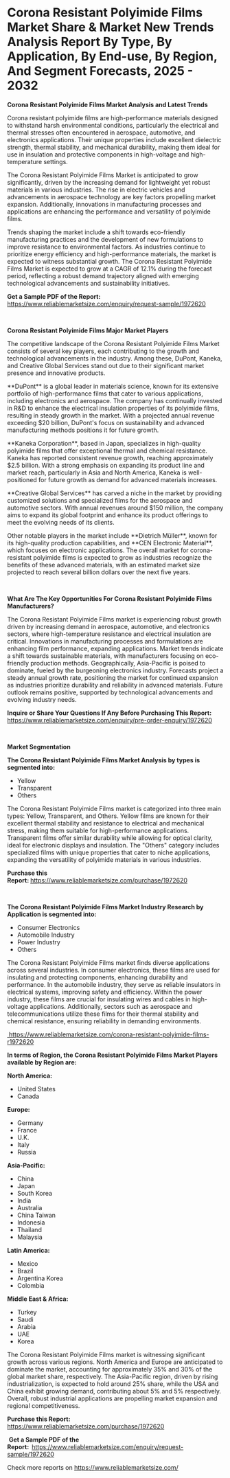 <p><h1>Corona Resistant Polyimide Films Market Share & Market New Trends Analysis Report By Type, By Application, By End-use, By Region, And Segment Forecasts, 2025 - 2032</h1></p><p><strong>Corona Resistant Polyimide Films Market Analysis and Latest Trends</strong></p>
<p><p>Corona resistant polyimide films are high-performance materials designed to withstand harsh environmental conditions, particularly the electrical and thermal stresses often encountered in aerospace, automotive, and electronics applications. Their unique properties include excellent dielectric strength, thermal stability, and mechanical durability, making them ideal for use in insulation and protective components in high-voltage and high-temperature settings.</p><p>The Corona Resistant Polyimide Films Market is anticipated to grow significantly, driven by the increasing demand for lightweight yet robust materials in various industries. The rise in electric vehicles and advancements in aerospace technology are key factors propelling market expansion. Additionally, innovations in manufacturing processes and applications are enhancing the performance and versatility of polyimide films.</p><p>Trends shaping the market include a shift towards eco-friendly manufacturing practices and the development of new formulations to improve resistance to environmental factors. As industries continue to prioritize energy efficiency and high-performance materials, the market is expected to witness substantial growth. The Corona Resistant Polyimide Films Market is expected to grow at a CAGR of 12.1% during the forecast period, reflecting a robust demand trajectory aligned with emerging technological advancements and sustainability initiatives.</p></p>
<p><strong>Get a Sample PDF of the Report:&nbsp;</strong> <a href="https://www.reliablemarketsize.com/enquiry/request-sample/1972620?utm_campaign=1998&utm_medium=2&utm_source=Github&utm_content=ia&utm_term=04022025&utm_id=corona-resistant-polyimide-films">https://www.reliablemarketsize.com/enquiry/request-sample/1972620</a></p>
<p>&nbsp;</p>
<p><strong>Corona Resistant Polyimide Films Major Market Players</strong></p>
<p><p>The competitive landscape of the Corona Resistant Polyimide Films Market consists of several key players, each contributing to the growth and technological advancements in the industry. Among these, DuPont, Kaneka, and Creative Global Services stand out due to their significant market presence and innovative products.</p><p>**DuPont** is a global leader in materials science, known for its extensive portfolio of high-performance films that cater to various applications, including electronics and aerospace. The company has continually invested in R&D to enhance the electrical insulation properties of its polyimide films, resulting in steady growth in the market. With a projected annual revenue exceeding $20 billion, DuPont's focus on sustainability and advanced manufacturing methods positions it for future growth.</p><p>**Kaneka Corporation**, based in Japan, specializes in high-quality polyimide films that offer exceptional thermal and chemical resistance. Kaneka has reported consistent revenue growth, reaching approximately $2.5 billion. With a strong emphasis on expanding its product line and market reach, particularly in Asia and North America, Kaneka is well-positioned for future growth as demand for advanced materials increases.</p><p>**Creative Global Services** has carved a niche in the market by providing customized solutions and specialized films for the aerospace and automotive sectors. With annual revenues around $150 million, the company aims to expand its global footprint and enhance its product offerings to meet the evolving needs of its clients.</p><p>Other notable players in the market include **Dietrich Müller**, known for its high-quality production capabilities, and **CEN Electronic Material**, which focuses on electronic applications. The overall market for corona-resistant polyimide films is expected to grow as industries recognize the benefits of these advanced materials, with an estimated market size projected to reach several billion dollars over the next five years.</p></p>
<p>&nbsp;</p>
<p><strong>What Are The Key Opportunities For Corona Resistant Polyimide Films Manufacturers?</strong></p>
<p><p>The Corona Resistant Polyimide Films market is experiencing robust growth driven by increasing demand in aerospace, automotive, and electronics sectors, where high-temperature resistance and electrical insulation are critical. Innovations in manufacturing processes and formulations are enhancing film performance, expanding applications. Market trends indicate a shift towards sustainable materials, with manufacturers focusing on eco-friendly production methods. Geographically, Asia-Pacific is poised to dominate, fueled by the burgeoning electronics industry. Forecasts project a steady annual growth rate, positioning the market for continued expansion as industries prioritize durability and reliability in advanced materials. Future outlook remains positive, supported by technological advancements and evolving industry needs.</p></p>
<p><strong>Inquire or Share Your Questions If Any Before Purchasing This Report:</strong> <a href="https://www.reliablemarketsize.com/enquiry/pre-order-enquiry/1972620?utm_campaign=1998&utm_medium=2&utm_source=Github&utm_content=ia&utm_term=04022025&utm_id=corona-resistant-polyimide-films">https://www.reliablemarketsize.com/enquiry/pre-order-enquiry/1972620</a></p>
<p>&nbsp;</p>
<p><strong>Market Segmentation</strong></p>
<p><strong>The Corona Resistant Polyimide Films Market Analysis by types is segmented into:</strong></p>
<p><ul><li>Yellow</li><li>Transparent</li><li>Others</li></ul></p>
<p><p>The Corona Resistant Polyimide Films market is categorized into three main types: Yellow, Transparent, and Others. Yellow films are known for their excellent thermal stability and resistance to electrical and mechanical stress, making them suitable for high-performance applications. Transparent films offer similar durability while allowing for optical clarity, ideal for electronic displays and insulation. The "Others" category includes specialized films with unique properties that cater to niche applications, expanding the versatility of polyimide materials in various industries.</p></p>
<p><strong>Purchase this Report:&nbsp;</strong><a href="https://www.reliablemarketsize.com/purchase/1972620?utm_campaign=1998&utm_medium=2&utm_source=Github&utm_content=ia&utm_term=04022025&utm_id=corona-resistant-polyimide-films">https://www.reliablemarketsize.com/purchase/1972620</a></p>
<p>&nbsp;</p>
<p><strong>The Corona Resistant Polyimide Films Market Industry Research by Application is segmented into:</strong></p>
<p><ul><li>Consumer Electronics</li><li>Automobile Industry</li><li>Power Industry</li><li>Others</li></ul></p>
<p><p>The Corona Resistant Polyimide Films market finds diverse applications across several industries. In consumer electronics, these films are used for insulating and protecting components, enhancing durability and performance. In the automobile industry, they serve as reliable insulators in electrical systems, improving safety and efficiency. Within the power industry, these films are crucial for insulating wires and cables in high-voltage applications. Additionally, sectors such as aerospace and telecommunications utilize these films for their thermal stability and chemical resistance, ensuring reliability in demanding environments.</p></p>
<p><a href="https://www.reliablemarketsize.com/corona-resistant-polyimide-films-r1972620?utm_campaign=1998&utm_medium=2&utm_source=Github&utm_content=ia&utm_term=04022025&utm_id=corona-resistant-polyimide-films">&nbsp;https://www.reliablemarketsize.com/corona-resistant-polyimide-films-r1972620</a></p>
<p><strong>In terms of Region, the Corona Resistant Polyimide Films Market Players available by Region are:</strong></p>
<p>
    <p> <strong> North America: </strong>
        <ul>
            <li>United States</li>
            <li>Canada</li>
        </ul>
        </p> 
    <p> <strong> Europe: </strong>
        <ul>
            <li>Germany</li>
            <li>France</li>
            <li>U.K.</li>
            <li>Italy</li>
            <li>Russia</li>
        </ul>
        </p> 
    <p> <strong> Asia-Pacific: </strong>
        <ul>
            <li>China</li>
            <li>Japan</li>
            <li>South Korea</li>
            <li>India</li>
            <li>Australia</li>
            <li>China Taiwan</li>
            <li>Indonesia</li>
            <li>Thailand</li>
            <li>Malaysia</li>
        </ul>
        </p> 
    <p> <strong> Latin America: </strong>
        <ul>
            <li>Mexico</li>
            <li>Brazil</li>
            <li>Argentina Korea</li>
            <li>Colombia</li>
        </ul>
        </p> 
    <p> <strong> Middle East & Africa: </strong>
        <ul>
            <li>Turkey</li>
            <li>Saudi</li>
            <li>Arabia</li>
            <li>UAE</li>
            <li>Korea</li>
        </ul>
    </p>
    </p>
<p><p>The Corona Resistant Polyimide Films market is witnessing significant growth across various regions. North America and Europe are anticipated to dominate the market, accounting for approximately 35% and 30% of the global market share, respectively. The Asia-Pacific region, driven by rising industrialization, is expected to hold around 25% share, while the USA and China exhibit growing demand, contributing about 5% and 5% respectively. Overall, robust industrial applications are propelling market expansion and regional competitiveness.</p></p>
<p><strong>Purchase this Report: </strong><a href="https://www.reliablemarketsize.com/purchase/1972620?utm_campaign=1998&utm_medium=2&utm_source=Github&utm_content=ia&utm_term=04022025&utm_id=corona-resistant-polyimide-films">https://www.reliablemarketsize.com/purchase/1972620</a></p>
<p>&nbsp;<strong>Get a Sample PDF of the Report:&nbsp;&nbsp;</strong><a href="https://www.reliablemarketsize.com/enquiry/request-sample/1972620?utm_campaign=1998&utm_medium=2&utm_source=Github&utm_content=ia&utm_term=04022025&utm_id=corona-resistant-polyimide-films">https://www.reliablemarketsize.com/enquiry/request-sample/1972620</a></p>
<p><strong></strong></p>
<p>Check more reports on <a href="https://www.reliablemarketsize.com/?utm_campaign=1998&utm_medium=2&utm_source=Github&utm_content=ia&utm_term=04022025&utm_id=corona-resistant-polyimide-films">https://www.reliablemarketsize.com/</a></p>